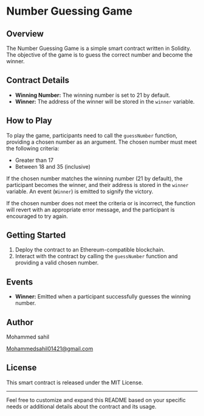 

# Number Guessing Game

## Overview

The Number Guessing Game is a simple smart contract written in Solidity. The objective of the game is to guess the correct number and become the winner.

## Contract Details

- **Winning Number:** The winning number is set to 21 by default.
- **Winner:** The address of the winner will be stored in the `winner` variable.

## How to Play

To play the game, participants need to call the `guessNumber` function, providing a chosen number as an argument. The chosen number must meet the following criteria:

- Greater than 17
- Between 18 and 35 (inclusive)

If the chosen number matches the winning number (21 by default), the participant becomes the winner, and their address is stored in the `winner` variable. An event (`Winner`) is emitted to signify the victory.

If the chosen number does not meet the criteria or is incorrect, the function will revert with an appropriate error message, and the participant is encouraged to try again.

## Getting Started

1. Deploy the contract to an Ethereum-compatible blockchain.
2. Interact with the contract by calling the `guessNumber` function and providing a valid chosen number.

## Events

- **Winner:** Emitted when a participant successfully guesses the winning number.

## Author

Mohammed sahil

Mohammedsahil01421@gmail.com

## License

This smart contract is released under the MIT License.

---

Feel free to customize and expand this README based on your specific needs or additional details about the contract and its usage.

